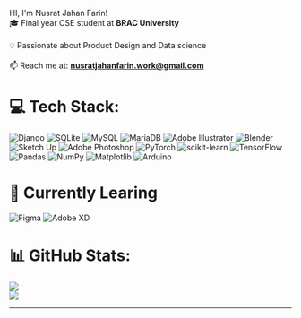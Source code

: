 HI, I'm Nusrat Jahan Farin!<br>
🎓 Final year CSE student at <strong>BRAC University</strong> <br><br>
💡 Passionate about Product Design and Data science  <br><br>
📫 Reach me at: <strong>nusratjahanfarin.work@gmail.com</strong><br>


# 💻 Tech Stack:
![Django](https://img.shields.io/badge/django-%23092E20.svg?style=for-the-badge&logo=django&logoColor=white) 
![SQLite](https://img.shields.io/badge/sqlite-%2307405e.svg?style=for-the-badge&logo=sqlite&logoColor=white) 
![MySQL](https://img.shields.io/badge/mysql-4479A1.svg?style=for-the-badge&logo=mysql&logoColor=white) 
![MariaDB](https://img.shields.io/badge/MariaDB-003545?style=for-the-badge&logo=mariadb&logoColor=white) 
![Adobe Illustrator](https://img.shields.io/badge/adobe%20illustrator-%23FF9A00.svg?style=for-the-badge&logo=adobe%20illustrator&logoColor=white) 
![Blender](https://img.shields.io/badge/blender-%23F5792A.svg?style=for-the-badge&logo=blender&logoColor=white) 
![Sketch Up](https://img.shields.io/badge/SketchUp-005F9E?style=for-the-badge&logo=sketchup&logoColor=white) 
![Adobe Photoshop](https://img.shields.io/badge/adobe%20photoshop-%2331A8FF.svg?style=for-the-badge&logo=adobe%20photoshop&logoColor=white) 
![PyTorch](https://img.shields.io/badge/PyTorch-%23EE4C2C.svg?style=for-the-badge&logo=PyTorch&logoColor=white) 
![scikit-learn](https://img.shields.io/badge/scikit--learn-%23F7931E.svg?style=for-the-badge&logo=scikit-learn&logoColor=white) 
![TensorFlow](https://img.shields.io/badge/TensorFlow-%23FF6F00.svg?style=for-the-badge&logo=TensorFlow&logoColor=white) 
![Pandas](https://img.shields.io/badge/pandas-%23150458.svg?style=for-the-badge&logo=pandas&logoColor=white) 
![NumPy](https://img.shields.io/badge/numpy-%23013243.svg?style=for-the-badge&logo=numpy&logoColor=white) 
![Matplotlib](https://img.shields.io/badge/Matplotlib-%23ffffff.svg?style=for-the-badge&logo=Matplotlib&logoColor=black) 
![Arduino](https://img.shields.io/badge/-Arduino-00979D?style=for-the-badge&logo=Arduino&logoColor=white)

# 🌱 Currently Learing 
![Figma](https://img.shields.io/badge/figma-%23F24E1E.svg?style=for-the-badge&logo=figma&logoColor=white)
![Adobe XD](https://img.shields.io/badge/Adobe%20XD-470137?style=for-the-badge&logo=Adobe%20XD&logoColor=#FF61F6) 


# 📊 GitHub Stats:
![](https://github-readme-stats.vercel.app/api?username=Nusratfarin&theme=synthwave&hide_border=false&include_all_commits=false&count_private=false)<br/>
![](https://nirzak-streak-stats.vercel.app/?user=Nusratfarin&theme=synthwave&hide_border=false)<br/>

---

<!-- Proudly created with GPRM ( https://gprm.itsvg.in ) --> 
